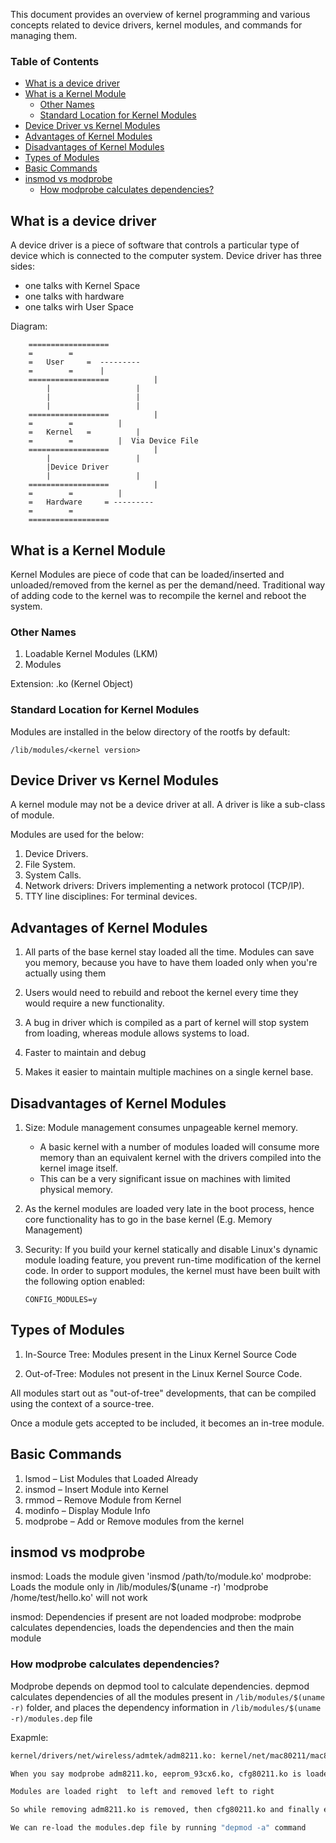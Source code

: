 This document provides an overview of kernel programming and various concepts related to device drivers, kernel modules, and commands for managing them.

### Table of Contents <!-- omit in toc -->

- [What is a device driver](#what-is-a-device-driver)
- [What is a Kernel Module](#what-is-a-kernel-module)
	- [Other Names](#other-names)
	- [Standard Location for Kernel Modules](#standard-location-for-kernel-modules)
- [Device Driver vs Kernel Modules](#device-driver-vs-kernel-modules)
- [Advantages of Kernel Modules](#advantages-of-kernel-modules)
- [Disadvantages of Kernel Modules](#disadvantages-of-kernel-modules)
- [Types of Modules](#types-of-modules)
- [Basic Commands](#basic-commands)
- [insmod vs modprobe](#insmod-vs-modprobe)
	- [How modprobe calculates dependencies?](#how-modprobe-calculates-dependencies)

## What is a device driver

A device driver is a piece of software that controls a particular type of device which is connected to the computer system. Device driver has three sides:  

- one talks with Kernel Space  
- one talks with hardware  
- one talks wirh User Space  

Diagram:

```
	==================
	=		 =
	=   User	 =  ---------
	= 		 =	    |
	==================          |
		|                   |
		|                   |
		|                   |
	==================          |
	=		 =          |
	=   Kernel	 =          |
	= 		 =          |  Via Device File
	==================          |
		|                   |
		|Device Driver 
		|                   |
	==================          |
	=		 =          |
	=   Hardware	 = ---------
	= 		 =
	==================
```

## What is a Kernel Module

Kernel Modules are piece of code that can be loaded/inserted and unloaded/removed from the kernel as per the demand/need. Traditional way of adding code to the kernel was to recompile the kernel and reboot the system. 

### Other Names

1. Loadable Kernel Modules (LKM)
2. Modules

Extension: .ko (Kernel Object)

### Standard Location for Kernel Modules

Modules are installed in the  below directory of the rootfs by default:   

```
/lib/modules/<kernel version>
```

## Device Driver vs Kernel Modules

A kernel module may not be a device driver at all. A driver is like a sub-class of module.

Modules are used for the below:

1. Device Drivers.
2. File System.
3. System Calls.
4. Network drivers: Drivers implementing a network protocol (TCP/IP).
5. TTY line disciplines: For terminal devices.

## Advantages of Kernel Modules

1. All parts of the base kernel stay loaded all the time. Modules can save you memory, because you have to have them loaded only when you're actually using them

2. Users would need to rebuild and reboot the kernel every time they would require a new functionality.

3. A bug in driver which is compiled as a part of kernel will stop system from loading, whereas module allows systems to load. 

4. Faster to maintain and debug

5. Makes it easier to maintain multiple machines on a single kernel base.

## Disadvantages of Kernel Modules

1. Size:  Module management consumes unpageable kernel memory.  
	- A basic kernel with a number of modules loaded will consume more memory than an equivalent kernel with the drivers compiled into the kernel image itself. 
	- This can be a very significant issue on machines with limited physical memory.

2. As the kernel modules are loaded very late in the boot process, hence core functionality has to go in the base kernel (E.g. Memory Management)

3. Security: If you build your kernel statically and disable Linux's dynamic module loading feature, you prevent run-time modification of the kernel code. In order to support modules, the kernel must have been built with the following option enabled:
	```
	CONFIG_MODULES=y
	```
## Types of Modules

1. In-Source Tree: Modules present in the Linux Kernel Source Code

2. Out-of-Tree: Modules not present in the Linux Kernel Source Code.

All modules start out as "out-of-tree" developments, that can be compiled using the context of a source-tree. 

Once a module gets accepted to be included, it becomes an in-tree module.

## Basic Commands

1. lsmod – List Modules that Loaded Already
2. insmod – Insert Module into Kernel
3. rmmod – Remove Module from Kernel
4. modinfo – Display Module Info
5. modprobe – Add or Remove modules from the kernel

## insmod vs modprobe

insmod:		Loads the module given 'insmod /path/to/module.ko'
modprobe:	Loads the module only in /lib/modules/$(uname -r) 'modprobe /home/test/hello.ko' will not work

insmod:		Dependencies if present are not loaded
modprobe:	modprobe calculates dependencies, loads the dependencies and then the main module

### How modprobe calculates dependencies?

Modprobe depends on depmod tool to calculate dependencies.
depmod calculates dependencies of all the  modules present in `/lib/modules/$(uname -r)` folder, and places the dependency information in `/lib/modules/$(uname -r)/modules.dep` file

Exapmle:
```bash
kernel/drivers/net/wireless/admtek/adm8211.ko: kernel/net/mac80211/mac80211.ko kernel/net/wireless/cfg80211.ko      kernel/drivers/misc/eeprom/eeprom_93cx6.ko

When you say modprobe adm8211.ko, eeprom_93cx6.ko, cfg80211.ko is loaded first and then adm8211.ko

Modules are loaded right  to left and removed left to right

So while removing adm8211.ko is removed, then cfg80211.ko and finally eeprom_93cx6.ko

We can re-load the modules.dep file by running "depmod -a" command
```

